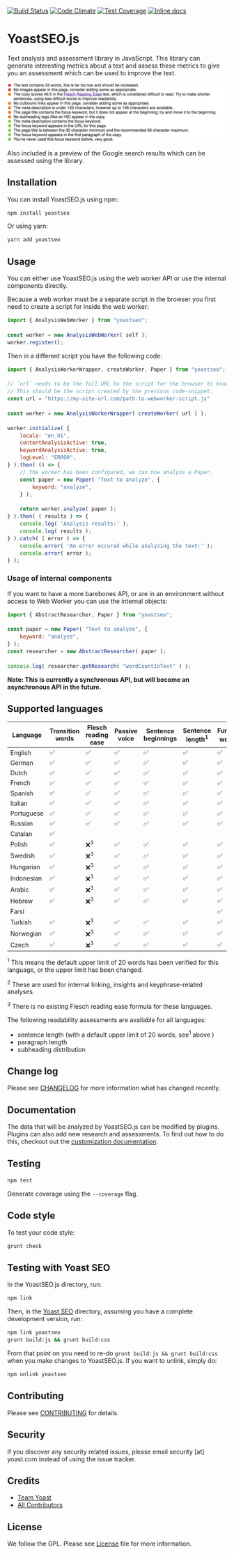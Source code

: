 [![Build Status](https://travis-ci.org/Yoast/YoastSEO.js.svg?branch=master)](https://travis-ci.org/Yoast/js-text-analysis)
[![Code Climate](https://codeclimate.com/repos/5524f75d69568028f6000fda/badges/f503961401819f93c64c/gpa.svg)](https://codeclimate.com/repos/5524f75d69568028f6000fda/feed)
[![Test Coverage](https://codeclimate.com/repos/5524f75d69568028f6000fda/badges/f503961401819f93c64c/coverage.svg)](https://codeclimate.com/repos/5524f75d69568028f6000fda/coverage)
[![Inline docs](http://inch-ci.org/github/yoast/yoastseo.js.svg?branch=master)](http://inch-ci.org/github/yoast/yoastseo.js)

# YoastSEO.js

Text analysis and assessment library in JavaScript. This library can generate interesting metrics about a text and assess these metrics to give you an assessment which can be used to improve the text.

![Screenshot of the assessment of the given text](/packages/yoastseo/images/assessment.png)

Also included is a preview of the Google search results which can be assessed using the library.

## Installation

You can install YoastSEO.js using npm:

```bash
npm install yoastseo
```

Or using yarn:

```bash
yarn add yoastseo
```

## Usage

You can either use YoastSEO.js using the web worker API or use the internal components directly.

Because a web worker must be a separate script in the browser you first need to create a script for inside the web worker:

```js
import { AnalysisWebWorker } from "yoastseo";

const worker = new AnalysisWebWorker( self );
worker.register();
```

Then in a different script you have the following code:

```js
import { AnalysisWorkerWrapper, createWorker, Paper } from "yoastseo";

// `url` needs to be the full URL to the script for the browser to know where to load the worker script from.
// This should be the script created by the previous code-snippet.
const url = "https://my-site-url.com/path-to-webworker-script.js"

const worker = new AnalysisWorkerWrapper( createWorker( url ) );

worker.initialize( {
    locale: "en_US",
    contentAnalysisActive: true,
    keywordAnalysisActive: true,
    logLevel: "ERROR",
} ).then( () => {
    // The worker has been configured, we can now analyze a Paper.
    const paper = new Paper( "Text to analyze", {
        keyword: "analyze",
    } );

    return worker.analyze( paper );
} ).then( ( results ) => {
    console.log( 'Analysis results:' );
    console.log( results );
} ).catch( ( error ) => {
    console.error( 'An error occured while analyzing the text:' );
    console.error( error );
} );
```

### Usage of internal components

If you want to have a more barebones API, or are in an environment without access to Web Worker you can use the internal objects:

```js
import { AbstractResearcher, Paper } from "yoastseo";

const paper = new Paper( "Text to analyze", {
    keyword: "analyze",
} );
const researcher = new AbstractResearcher( paper );

console.log( researcher.getResearch( "wordCountInText" ) );
```

**Note: This is currently a synchronous API, but will become an asynchronous API in the future.**

## Supported languages
| Language   	| Transition words 	| Flesch reading ease 	| Passive voice 	| Sentence beginnings 	| Sentence length<sup>1</sup> 	| Function words<sup>2</sup> 	|
|------------	|------------------	|---------------------	|---------------	|---------------------	|-----------------------------	|----------------------------	|
| English    	| ✅                	| ✅                   	| ✅             	| ✅                   	| ✅                           	| ✅                          	|
| German     	| ✅                	| ✅                   	| ✅             	| ✅                   	| ✅                           	| ✅                          	|
| Dutch      	| ✅                	| ✅                   	| ✅             	| ✅                   	| ✅                           	| ✅                          	|
| French     	| ✅                	| ✅                   	| ✅             	| ✅                   	| ✅                           	| ✅                          	|
| Spanish    	| ✅                	| ✅                   	| ✅             	| ✅                   	| ✅                           	| ✅                          	|
| Italian    	| ✅                	| ✅                   	| ✅             	| ✅                   	| ✅                           	| ✅                          	|
| Portuguese 	| ✅                	| ✅                   	| ✅             	| ✅                   	| ✅                           	| ✅                          	|
| Russian    	| ✅                	| ✅                   	| ✅             	| ✅                   	| ✅                           	| ✅                          	|
| Catalan    	| ✅                	|                     	|               	|                     	|                             	|                            	|
| Polish     	| ✅                	| ❌<sup>3</sup>       	| ✅             	| ✅                   	| ✅                           	| ✅                          	|
| Swedish    	| ✅                	| ❌<sup>3</sup>       	| ✅             	| ✅                   	| ✅                           	| ✅                          	|
| Hungarian  	| ✅                	| ❌<sup>3</sup>        |  ✅          	|     ✅           	|         ✅             	|             ✅                 	|                            	|
| Indonesian 	| ✅                	| ❌<sup>3</sup>       	| ✅             	| ✅                   	| ✅                           	| ✅                          	|
| Arabic    	| ✅                	| ❌<sup>3</sup>        | ✅             	| ✅                   	| ✅                           	| ✅                          	|
| Hebrew      |   ✅                | ❌<sup>3</sup>             | ✅             |    ✅               |      ✅                   |           ✅                     | ✅                         |
| Farsi    	  |                  	|                         |               	|                       |                             	| ✅                          	|
| Turkish     	| ✅                	| ❌<sup>3</sup>       	| ✅             	| ✅                   	| ✅                           	| ✅                          	|
| Norwegian     | ✅                	| ❌<sup>3</sup>        | ✅                 | ✅                   	| ✅                           	| ✅                          	|
| Czech     	| ✅                	| ❌<sup>3</sup>       	| ✅             	| ✅                   	| ✅                           	| ✅                          	|

<sup>1</sup> This means the default upper limit of 20 words has been verified for this language, or the upper limit has been changed.

<sup>2</sup> These are used for internal linking, insights and keyphrase-related analyses.

<sup>3</sup> There is no existing Flesch reading ease formula for these languages.


The following readability assessments are available for all languages:
- sentence length (with a default upper limit of 20 words, see<sup>1</sup> above )
- paragraph length
- subheading distribution

## Change log

Please see [CHANGELOG](CHANGELOG.md) for more information what has changed recently.

## Documentation

The data that will be analyzed by YoastSEO.js can be modified by plugins. Plugins can also add new research and assessments. To find out how to do this, checkout out the [customization documentation](./docs/Customization.md).

## Testing

```bash
npm test
```

Generate coverage using the `--coverage` flag.

## Code style

To test your code style:

```bash
grunt check
```

## Testing with Yoast SEO

In the YoastSEO.js directory, run:

```bash
npm link
```

Then, in the [Yoast SEO](https://github.com/Yoast/wordpress-seo) directory, assuming you have a complete development version, run:

```bash
npm link yoastseo
grunt build:js && grunt build:css
```

From that point on you need to re-do `grunt build:js && grunt build:css` when you make changes to YoastSEO.js. If you want to unlink, simply do:

```bash
npm unlink yoastseo
```

## Contributing

Please see [CONTRIBUTING](.github/CONTRIBUTING.md) for details.

## Security

If you discover any security related issues, please email security [at] yoast.com instead of using the issue tracker.

## Credits

- [Team Yoast](https://github.com/orgs/Yoast/people)
- [All Contributors](https://github.com/Yoast/YoastSEO.js/graphs/contributors)

## License

We follow the GPL. Please see [License](LICENSE) file for more information.
